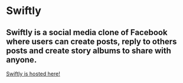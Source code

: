 # Swiftly
## Swiftly is a social media clone of Facebook where users can create posts, reply to others posts and create story albums to share with anyone. 

[Swiftly is hosted here!](https://theswiftlyapp.herokuapp.com/)
